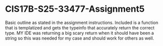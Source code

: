 # CIS17B-S25-33477-Assignment5

Basic outline as stated in the assignment instructions.
Included is a function that is templatized and gets the typeinfo that accurately return the correct type.
MY IDE was returning a big scary return when it should have been a string so this was needed for my case and should work for others as well.
